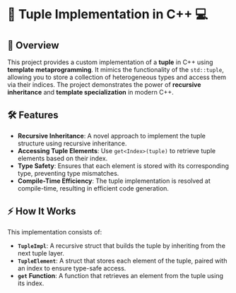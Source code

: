 # 🧳 Tuple Implementation in C++ 💻

## 🚀 Overview
This project provides a custom implementation of a **tuple** in C++ using **template metaprogramming**. It mimics the functionality of the `std::tuple`, allowing you to store a collection of heterogeneous types and access them via their indices. The project demonstrates the power of **recursive inheritance** and **template specialization** in modern C++.

## 🛠️ Features
- **Recursive Inheritance**: A novel approach to implement the tuple structure using recursive inheritance.
- **Accessing Tuple Elements**: Use `get<Index>(tuple)` to retrieve tuple elements based on their index.
- **Type Safety**: Ensures that each element is stored with its corresponding type, preventing type mismatches.
- **Compile-Time Efficiency**: The tuple implementation is resolved at compile-time, resulting in efficient code generation.

## ⚡ How It Works
This implementation consists of:
- **`TupleImpl`**: A recursive struct that builds the tuple by inheriting from the next tuple layer.
- **`TupleElement`**: A struct that stores each element of the tuple, paired with an index to ensure type-safe access.
- **`get` Function**: A function that retrieves an element from the tuple using its index.
